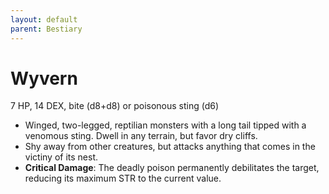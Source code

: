 ```yaml
---
layout: default
parent: Bestiary
---
```


# Wyvern

7 HP, 14 DEX, bite (d8+d8) or poisonous sting (d6)

- Winged, two-legged, reptilian monsters with a long tail tipped with a venomous sting. Dwell in any terrain, but favor dry cliffs.
- Shy away from other creatures, but attacks anything that comes in the victiny of its nest.
- **Critical Damage**: The deadly poison permanently debilitates the target, reducing its maximum STR to the current value. 

